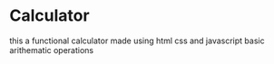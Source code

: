 # Calculator
this a functional calculator made using html css and javascript basic arithematic operations
